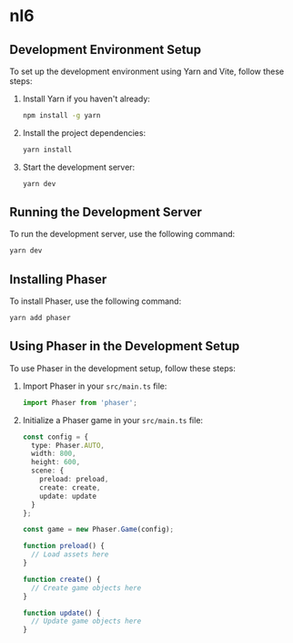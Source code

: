 # nl6

## Development Environment Setup

To set up the development environment using Yarn and Vite, follow these steps:

1. Install Yarn if you haven't already:
   ```sh
   npm install -g yarn
   ```

2. Install the project dependencies:
   ```sh
   yarn install
   ```

3. Start the development server:
   ```sh
   yarn dev
   ```

## Running the Development Server

To run the development server, use the following command:
```sh
yarn dev
```

## Installing Phaser

To install Phaser, use the following command:
```sh
yarn add phaser
```

## Using Phaser in the Development Setup

To use Phaser in the development setup, follow these steps:

1. Import Phaser in your `src/main.ts` file:
   ```typescript
   import Phaser from 'phaser';
   ```

2. Initialize a Phaser game in your `src/main.ts` file:
   ```typescript
   const config = {
     type: Phaser.AUTO,
     width: 800,
     height: 600,
     scene: {
       preload: preload,
       create: create,
       update: update
     }
   };

   const game = new Phaser.Game(config);

   function preload() {
     // Load assets here
   }

   function create() {
     // Create game objects here
   }

   function update() {
     // Update game objects here
   }
   ```
